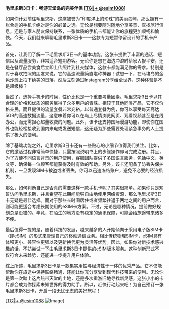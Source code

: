 **毛里求斯3日卡：畅游天堂岛的完美伴侣 [[TG💪+ @esim1088](https://t.me/s/esim1088)]**

如果你计划前往毛里求斯，这座被誉为“印度洋上的珍珠”的美丽岛屿，那么拥有一张合适的手机卡绝对是你的必备之选。无论是想要随时随地分享美景、查找旅行信息，还是与家人朋友保持联系，一张优质的手机卡都能让你的旅程更加顺畅和愉快。今天，我们就来聊聊毛里求斯3日卡——这款专为短暂停留设计的手机卡产品。

首先，让我们了解一下毛里求斯3日卡的基本功能。这张卡提供了丰富的通话、短信以及流量服务，非常适合短期游客。无论你是想在海边冲浪时给家人报平安，还是在餐厅品尝美食后立即上传照片到社交媒体，这款卡都能满足你的需求。特别是对于喜欢拍照的朋友来说，它的高速流量简直堪称神器！试想一下，在马埃岛的金色沙滩上拍下绝美的日落，然后立刻通过Instagram分享给全世界，这种体验是不是超级棒？

当然了，选择手机卡的时候，性价比也是一个重要考量因素。毛里求斯3日卡以其合理的价格和优质的服务赢得了众多用户的青睐。相较于其他同类产品，它不仅价格亲民，而且提供的流量套餐非常充裕。以普通套餐为例，你可以享受每天高达5GB的高速数据流量，这意味着你可以在岛上尽情浏览网页、观看视频甚至是在线办公，而无需担心超量收费的问题。此外，该卡还支持国际漫游功能，即使你在国外也能轻松接收到国内来电或发送短信，这无疑为那些需要处理紧急事务的人士提供了极大的便利。

除了基础功能之外，毛里求斯3日卡还有一些贴心的小细节值得我们关注。比如，它的激活过程非常简单快捷，只需按照说明书上的步骤操作即可完成注册。并且，为了方便不同语言背景的用户使用，客服团队提供了多国语言服务，包括中文、英文等，确保每一位顾客都能获得及时有效的帮助。另外，该卡还配备了防丢失保护机制，一旦发现SIM卡被盗或者丢失，你可以迅速冻结账户，避免不必要的经济损失。

那么，如何判断自己是否真的需要这样一款手机卡呢？其实很简单。如果你只是短暂访问毛里求斯，并且希望在此期间能够自由地使用网络资源，那么毛里求斯3日卡无疑是最佳选择。而对于那些长时间居住或者频繁往返于两地之间的用户而言，则可能更适合考虑长期使用的eSIM卡方案。不过，无论是哪种情况，提前做好规划总是没错的。毕竟，在陌生的地方没有稳定的通讯保障，可能会给旅途带来诸多不便。

最后值得一提的是，随着科技的发展，越来越多的人开始倾向于采用电子版SIM卡（即eSIM）的形式来管理自己的移动通信业务。相比传统物理SIM卡，eSIM具有体积更小、兼容性更强以及更新换代更为灵活等优势。因此，如果你对新技术感兴趣的话，不妨尝试一下由毛里求斯3日卡提供的eSIM版本服务。这种创新形式不仅符合未来趋势，还能进一步提升用户体验。

综上所述，毛里求斯3日卡是一款集实用性与经济性于一体的优秀产品。它不仅能帮助你在旅途中保持联络畅通，还能让你充分享受到现代科技带来的便利。无论你是第一次踏上这片热带天堂的土地，还是多次重游旧地寻找新灵感，这张小小的卡片都会成为你探索未知世界的得力助手。所以，赶快行动起来吧！为自己预订一张毛里求斯3日卡，开启一段无忧无虑的美好旅程！

[[TG💪+ @esim1088](https://t.me/s/esim1088) ![Image](https://i.postimg.cc/4NQfJmqS/Snipaste-2025-05-13-00-14-12.png)]